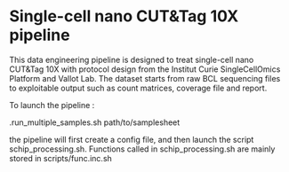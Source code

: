 # Single-cell nano CUT&Tag 10X pipeline

This data engineering pipeline is designed to treat single-cell nano CUT&Tag 10X
with protocol design from the Institut Curie SingleCellOmics Platform and Vallot Lab.
The dataset starts from raw BCL sequencing files to exploitable output such
as count matrices, coverage file and report.  


To launch the pipeline : 

.run_multiple_samples.sh path/to/samplesheet

the pipeline will first create a config file, and then launch the script schip_processing.sh. Functions called in schip_processing.sh are mainly stored in scripts/func.inc.sh



